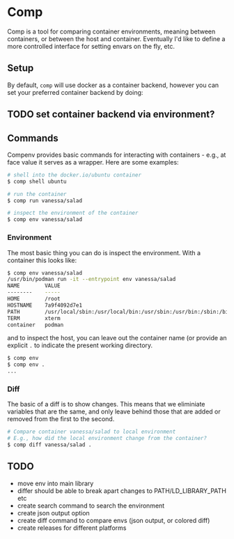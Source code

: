 # Comp

Comp is a tool for comparing container environments, meaning between containers,
or between the host and container. Eventually I'd like to define a more controlled
interface for setting envars on the fly, etc.

## Setup

By default, `comp` will use docker as a container backend, however you can set
your preferred container backend by doing:

## TODO set container backend via environment?

## Commands

Compenv provides basic commands for interacting with containers - e.g., at face value
it serves as a wrapper. Here are some examples:

```bash
# shell into the docker.io/ubuntu container
$ comp shell ubuntu

# run the container
$ comp run vanessa/salad

# inspect the environment of the container
$ comp env vanessa/salad
```

### Environment

The most basic thing you can do is inspect the environment. With a container this
looks like:

```bash
$ comp env vanessa/salad
/usr/bin/podman run -it --entrypoint env vanessa/salad
NAME    	VALUE
--------	-----
HOME		/root
HOSTNAME	7a9f4092d7e1
PATH		/usr/local/sbin:/usr/local/bin:/usr/sbin:/usr/bin:/sbin:/bin
TERM		xterm
container	podman
```

and to inspect the host, you can leave out the container name (or provide an explicit `.` to indicate the present working directory.

```bash
$ comp env
$ comp env .
...
```

### Diff

The basic of a diff is to show changes. This means that we eliminiate variables
that are the same, and only leave behind those that are added or removed from the
first to the second.

```bash
# Compare container vanessa/salad to local environment
# E.g., how did the local environment change from the container?
$ comp diff vanessa/salad .
```

## TODO

 - move env into main library
 - differ should be able to break apart changes to PATH/LD_LIBRARY_PATH etc
 - create search command to search the environment
 - create json output option
 - create diff command to compare envs (json output, or colored diff)
 - create releases for different platforms

